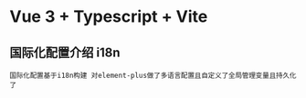 # Vue 3 + Typescript + Vite

## 国际化配置介绍 i18n
    国际化配置基于i18n构建 对element-plus做了多语言配置且自定义了全局管理变量且持久化了
    